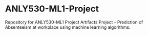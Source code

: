 # ANLY530-ML1-Project
Repository for ANLY530-ML1 Project Artifacts 
Project - Prediction of Absenteeism at workplace using machine learning algorithms.
